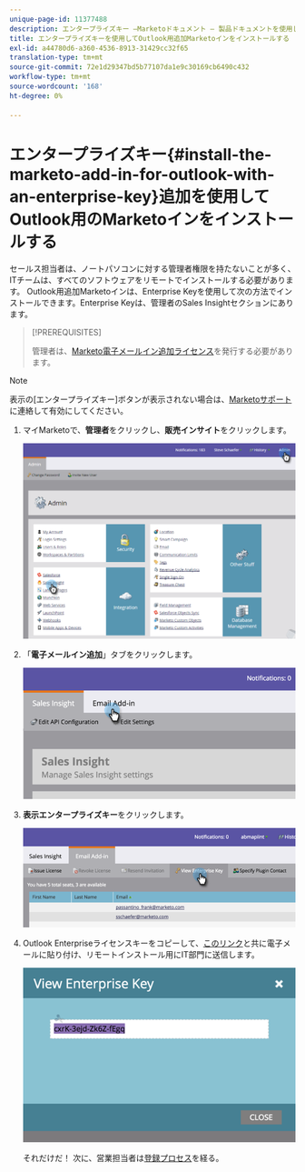 ```yaml
---
unique-page-id: 11377488
description: エンタープライズキー —Marketoドキュメント — 製品ドキュメントを使用して、Outlook用追加Marketoインをインストールする
title: エンタープライズキーを使用してOutlook用追加Marketoインをインストールする
exl-id: a44780d6-a360-4536-8913-31429cc32f65
translation-type: tm+mt
source-git-commit: 72e1d29347bd5b77107da1e9c30169cb6490c432
workflow-type: tm+mt
source-wordcount: '168'
ht-degree: 0%

---
```


# エンタープライズキー{#install-the-marketo-add-in-for-outlook-with-an-enterprise-key}追加を使用してOutlook用のMarketoインをインストールする

セールス担当者は、ノートパソコンに対する管理者権限を持たないことが多く、ITチームは、すべてのソフトウェアをリモートでインストールする必要があります。 Outlook用追加Marketoインは、Enterprise Keyを使用して次の方法でインストールできます。Enterprise Keyは、管理者のSales Insightセクションにあります。

>[!PREREQUISITES]
>
>管理者は、[Marketo電子メールイン追加ライセンス](/help/marketo/product-docs/marketo-sales-insight/msi-outlook-plugin/issue-a-marketo-email-add-in-license.md)を発行する必要があります。

>[!NOTE]
>
>表示の[エンタープライズキー]ボタンが表示されない場合は、[Marketoサポート](https://nation.marketo.com/t5/Support/ct-p/Support)に連絡して有効にしてください。

1. マイMarketoで、**管理者**&#x200B;をクリックし、**販売インサイト**&#x200B;をクリックします。

   ![](assets/image2016-7-25-14-3a22-3a12.png)

1. 「**電子メールイン追加**」タブをクリックします。

   ![](assets/image2016-7-25-14-3a23-3a57.png)

1. **表示エンタープライズキー**&#x200B;をクリックします。

   ![](assets/image2016-7-25-14-3a35-3a38.png)

1. Outlook Enterpriseライセンスキーをコピーして、[このリンク](/help/marketo/product-docs/marketo-sales-insight/msi-outlook-plugin/marketo-outlook-plugin-installation-by-it.md)と共に電子メールに貼り付け、リモートインストール用にIT部門に送信します。

   ![](assets/image2016-7-25-14-3a39-3a9.png)

   それだけだ！ 次に、営業担当者は[登録プロセス](/help/marketo/product-docs/marketo-sales-insight/msi-outlook-plugin/authorize-the-marketo-outlook-plugin.md)を経る。
